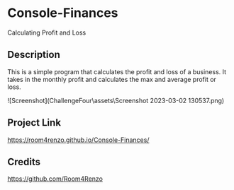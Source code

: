# Console-Finances

Calculating Profit and Loss

## Description

This is a simple program that calculates the profit and loss of a business. It takes in the monthly profit and calculates the max and average profit or loss.

![Screenshot](ChallengeFour\assets\Screenshot 2023-03-02 130537.png)

## Project Link

https://room4renzo.github.io/Console-Finances/

## Credits

https://github.com/Room4Renzo
